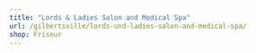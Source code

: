 ```yaml
---
title: "Lords & Ladies Salon and Medical Spa"
url: /gilbertsville/lords-und-ladies-salon-and-medical-spa/
shop: Friseur
---
```

